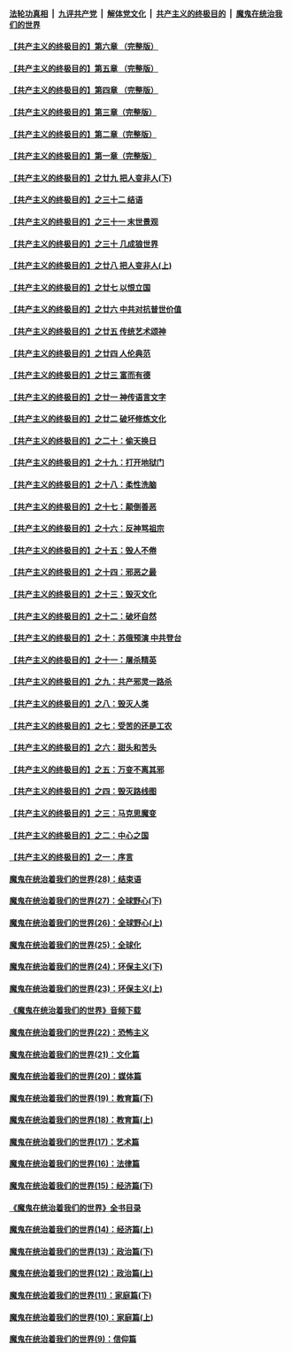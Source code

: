 ####  [法轮功真相](../../../../basic/blob/master/README.md?t=03310029) &nbsp;|&nbsp; [九评共产党](../../../../9ping.md/blob/master/README.md?t=03310029) &nbsp;|&nbsp; [解体党文化](../../../../jtdwh.md/blob/master/README.md?t=03310029)  &nbsp;|&nbsp; [共产主义的终极目的](../../../../gczydzjmd.md/blob/master/README.md?t=03310029) &nbsp;|&nbsp; [魔鬼在统治我们的世界](../../../../mgztzwmdsj.md/blob/master/README.md?t=03310029) 

#### [【共产主义的终极目的】第六章 （完整版）](../pages/nsc422/n11428913.md?t=03310029) 

#### [【共产主义的终极目的】第五章 （完整版）](../pages/nsc422/n11428912.md?t=03310029) 

#### [【共产主义的终极目的】第四章 （完整版）](../pages/nsc422/n11428907.md?t=03310029) 

#### [【共产主义的终极目的】第三章（完整版）](../pages/nsc422/n11428848.md?t=03310029) 

#### [【共产主义的终极目的】第二章（完整版）](../pages/nsc422/n11428831.md?t=03310029) 

#### [【共产主义的终极目的】第一章（完整版）](../pages/nsc422/n11417651.md?t=03310029) 

#### [【共产主义的终极目的】之廿九 把人变非人(下)](../pages/nsc422/n11344140.md?t=03310029) 

#### [【共产主义的终极目的】之三十二 结语](../pages/nsc422/n11360535.md?t=03310029) 

#### [【共产主义的终极目的】之三十一 末世景观](../pages/nsc422/n11351129.md?t=03310029) 

#### [【共产主义的终极目的】之三十 几成狼世界](../pages/nsc422/n11348280.md?t=03310029) 

#### [【共产主义的终极目的】之廿八 把人变非人(上)](../pages/nsc422/n11340492.md?t=03310029) 

#### [【共产主义的终极目的】之廿七 以恨立国](../pages/nsc422/n11336944.md?t=03310029) 

#### [【共产主义的终极目的】之廿六 中共对抗普世价值](../pages/nsc422/n11324785.md?t=03310029) 

#### [【共产主义的终极目的】之廿五 传统艺术颂神](../pages/nsc422/n11296396.md?t=03310029) 

#### [【共产主义的终极目的】之廿四 人伦典范](../pages/nsc422/n11296397.md?t=03310029) 

#### [【共产主义的终极目的】之廿三 富而有德](../pages/nsc422/n11283598.md?t=03310029) 

#### [【共产主义的终极目的】之廿一 神传语言文字](../pages/nsc422/n11263265.md?t=03310029) 

#### [【共产主义的终极目的】之廿二 破坏修炼文化](../pages/nsc422/n11245728.md?t=03310029) 

#### [【共产主义的终极目的】之二十：偷天换日](../pages/nsc422/n11238846.md?t=03310029) 

#### [【共产主义的终极目的】之十九：打开地狱门](../pages/nsc422/n11206376.md?t=03310029) 

#### [【共产主义的终极目的】之十八：柔性洗脑](../pages/nsc422/n11199994.md?t=03310029) 

#### [【共产主义的终极目的】之十七：颠倒善恶](../pages/nsc422/n11179782.md?t=03310029) 

#### [【共产主义的终极目的】之十六：反神骂祖宗](../pages/nsc422/n11166798.md?t=03310029) 

#### [【共产主义的终极目的】之十五：毁人不倦](../pages/nsc422/n11166792.md?t=03310029) 

#### [【共产主义的终极目的】之十四：邪恶之最](../pages/nsc422/n11150249.md?t=03310029) 

#### [【共产主义的终极目的】之十三：毁灭文化](../pages/nsc422/n11135227.md?t=03310029) 

#### [【共产主义的终极目的】之十二：破坏自然](../pages/nsc422/n11135214.md?t=03310029) 

#### [【共产主义的终极目的】之十：苏俄预演 中共登台](../pages/nsc422/n11118424.md?t=03310029) 

#### [【共产主义的终极目的】之十一：屠杀精英](../pages/nsc422/n11118442.md?t=03310029) 

#### [【共产主义的终极目的】之九：共产邪灵一路杀](../pages/nsc422/n11114139.md?t=03310029) 

#### [【共产主义的终极目的】之八：毁灭人类](../pages/nsc422/n11108503.md?t=03310029) 

#### [【共产主义的终极目的】之七：受苦的还是工农](../pages/nsc422/n11101809.md?t=03310029) 

#### [【共产主义的终极目的】之六：甜头和苦头](../pages/nsc422/n11096971.md?t=03310029) 

#### [【共产主义的终极目的】之五：万变不离其邪](../pages/nsc422/n11091285.md?t=03310029) 

#### [【共产主义的终极目的】之四：毁灭路线图](../pages/nsc422/n11086284.md?t=03310029) 

#### [【共产主义的终极目的】之三：马克思魔变](../pages/nsc422/n11061941.md?t=03310029) 

#### [【共产主义的终极目的】之二：中心之国](../pages/nsc422/n11047728.md?t=03310029) 

#### [【共产主义的终极目的】之一：序言](../pages/nsc422/n11086077.md?t=03310029) 

#### [魔鬼在统治着我们的世界(28)：结束语](../pages/nsc422/n10936246.md?t=03310029) 

#### [魔鬼在统治着我们的世界(27)：全球野心(下)](../pages/nsc422/n10928319.md?t=03310029) 

#### [魔鬼在统治着我们的世界(26)：全球野心(上)](../pages/nsc422/n10900318.md?t=03310029) 

#### [魔鬼在统治着我们的世界(25)：全球化](../pages/nsc422/n10788205.md?t=03310029) 

#### [魔鬼在统治着我们的世界(24)：环保主义(下)](../pages/nsc422/n10695307.md?t=03310029) 

#### [魔鬼在统治着我们的世界(23)：环保主义(上)](../pages/nsc422/n10688613.md?t=03310029) 

#### [《魔鬼在统治着我们的世界》音频下载](../pages/nsc422/n10635553.md?t=03310029) 

#### [魔鬼在统治着我们的世界(22)：恐怖主义](../pages/nsc422/n10614727.md?t=03310029) 

#### [魔鬼在统治着我们的世界(21)：文化篇](../pages/nsc422/n10597706.md?t=03310029) 

#### [魔鬼在统治着我们的世界(20)：媒体篇](../pages/nsc422/n10586579.md?t=03310029) 

#### [魔鬼在统治着我们的世界(19)：教育篇(下)](../pages/nsc422/n10564808.md?t=03310029) 

#### [魔鬼在统治着我们的世界(18)：教育篇(上)](../pages/nsc422/n10526970.md?t=03310029) 

#### [魔鬼在统治着我们的世界(17)：艺术篇](../pages/nsc422/n10499093.md?t=03310029) 

#### [魔鬼在统治着我们的世界(16)：法律篇](../pages/nsc422/n10485969.md?t=03310029) 

#### [魔鬼在统治着我们的世界(15)：经济篇(下)](../pages/nsc422/n10469975.md?t=03310029) 

#### [《魔鬼在统治着我们的世界》全书目录](../pages/nsc422/n10464261.md?t=03310029) 

#### [魔鬼在统治着我们的世界(14)：经济篇(上)](../pages/nsc422/n10457370.md?t=03310029) 

#### [魔鬼在统治着我们的世界(13)：政治篇(下)](../pages/nsc422/n10448270.md?t=03310029) 

#### [魔鬼在统治着我们的世界(12)：政治篇(上)](../pages/nsc422/n10444576.md?t=03310029) 

#### [魔鬼在统治着我们的世界(11)：家庭篇(下)](../pages/nsc422/n10440961.md?t=03310029) 

#### [魔鬼在统治着我们的世界(10)：家庭篇(上)](../pages/nsc422/n10435448.md?t=03310029) 

#### [魔鬼在统治着我们的世界(9)：信仰篇](../pages/nsc422/n10432159.md?t=03310029) 

